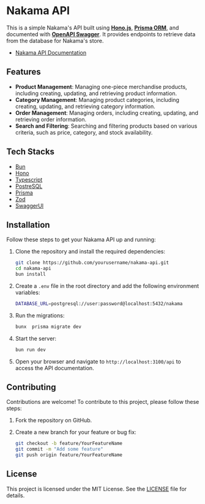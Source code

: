 # Nakama API

This is a simple Nakama's API built using **[Hono.js](https://hono.dev)**, **[Prisma ORM](https://www.prisma.io)**, and documented with **[OpenAPI Swagger](https://swagger.io/specification/)**. It provides endpoints to retrieve data from the database for Nakama's store.

- [Nakama API Documentation](https://nakama.endabelyu.store/api)

## Features

- **Product Management**: Managing one-piece merchandise products, including creating, updating, and retrieving product information.
- **Category Management**: Managing product categories, including creating, updating, and retrieving category information.
- **Order Management**: Managing orders, including creating, updating, and retrieving order information.
- **Search and Filtering**: Searching and filtering products based on various criteria, such as price, category, and stock availability.

## Tech Stacks

- [Bun](https://bun.sh/)
- [Hono](https://hono.dev/)
- [Typescript](https://www.typescriptlang.org/)
- [PostreSQL](https://www.postgresql.org/)
- [Prisma](https://www.prisma.io/)
- [Zod](https://hono.dev/examples/zod-openapi)
- [SwaggerUI](https://hono.dev/examples/swagger-ui)

## Installation

Follow these steps to get your Nakama API up and running:

1. Clone the repository and install the required dependencies:

   ```bash
   git clone https://github.com/yourusername/nakama-api.git
   cd nakama-api
   bun install
   ```

2. Create a `.env` file in the root directory and add the following environment variables:

   ```bash
   DATABASE_URL=postgresql://user:password@localhost:5432/nakama
   ```

3. Run the migrations:

   ```bash
   bunx  prisma migrate dev
   ```

4. Start the server:

   ```bash
   bun run dev
   ```

5. Open your browser and navigate to `http://localhost:3100/api` to access the API documentation.

## Contributing

Contributions are welcome! To contribute to this project, please follow these steps:

1. Fork the repository on GitHub.
2. Create a new branch for your feature or bug fix:

   ```bash
   git checkout -b feature/YourFeatureName
   git commit -m "Add some feature"
   git push origin feature/YourFeatureName


   ```

## License

This project is licensed under the MIT License. See the [LICENSE](LICENSE) file for details.
